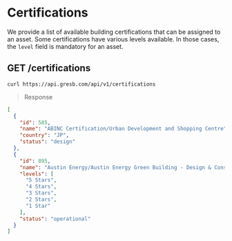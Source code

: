 # Certifications

We provide a list of available building certifications that can be assigned to an asset.
Some certifications have various levels available. In those cases, the `level` field is mandatory for an asset.

## GET /certifications

```shell
curl https://api.gresb.com/api/v1/certifications
```

> Response

```json
[
  {
    "id": 585,
    "name": "ABINC Certification/Urban Development and Shopping Centre",
    "country": "JP",
    "status": "design"
  },
  {
    "id": 895,
    "name": "Austin Energy/Austin Energy Green Building - Design & Construction",
    "levels": [
      "5 Stars",
      "4 Stars",
      "3 Stars",
      "2 Stars",
      "1 Star"
    ],
    "status": "operational"
  }
]  
```
